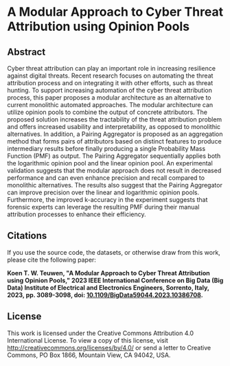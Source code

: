 # A Modular Approach to Cyber Threat Attribution using Opinion Pools

## Abstract
Cyber threat attribution can play an important role in increasing resilience against digital threats. Recent research focuses on automating the threat attribution process and on integrating it with other efforts, such as threat hunting. To support increasing automation of the cyber threat attribution process, this paper proposes a modular architecture as an alternative to current monolithic automated approaches. The modular architecture can utilize opinion pools to combine the output of concrete attributors. The proposed solution increases the tractability of the threat attribution problem and offers increased usability and interpretability, as opposed to monolithic alternatives. In addition, a Pairing Aggregator is proposed as an aggregation method that forms pairs of attributors based on distinct features to produce intermediary results before finally producing a single Probability Mass Function (PMF) as output. The Pairing Aggregator sequentially applies both the logarithmic opinion pool and the linear opinion pool. An experimental validation suggests that the modular approach does not result in decreased performance and can even enhance precision and recall compared to monolithic alternatives. The results also suggest that the Pairing Aggregator can improve precision over the linear and logarithmic opinion pools. Furthermore, the improved k-accuracy in the experiment suggests that forensic experts can leverage the resulting PMF during their manual attribution processes to enhance their efficiency.

## Citations
If you use the source code, the datasets, or otherwise draw from this work, please cite the following paper:

**Koen T. W. Teuwen, "A Modular Approach to Cyber Threat Attribution using Opinion Pools," 2023 IEEE International Conference on Big Data (Big Data) Institute of Electrical and Electronics Engineers, Sorrento, Italy, 2023, pp. 3089-3098, doi: [10.1109/BigData59044.2023.10386708](https://doi.org/10.1109/BigData59044.2023.10386708).**

## License
This work is licensed under the Creative Commons Attribution 4.0 International License. To view a copy of this license, visit http://creativecommons.org/licenses/by/4.0/ or send a letter to Creative Commons, PO Box 1866, Mountain View, CA 94042, USA.
